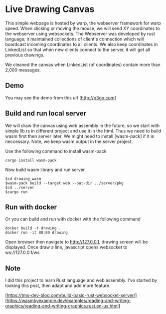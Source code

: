 # Live Drawing Canvas

This simple webpage is hosted by warp, the webserver framework for warp speed. When clicking or moving the mouse, we will send XY coordinates to the webserver using websockets. The Webserver was developed by rust language; it maintained collections of client's connection which will boardcast incoming coordinates to all clients. We also keep coordinates in LinkedList so that when new clients connect to the server, it will get all previous drawings.

We cleaned the canvas when LinkedList (of coordinates) contain more than 2,000 messages.


## Demo

You may see the demo from this url [http://p3go.com]


## Build and run local server

We will draw the canvas using web assembly in the future, so we start with simple lib.rs in different project and use it in the html. Thus we need to build wasm first then server later. We might need to install [wasm-pack] if it is neccessary. Note, we keep wasm output in the server project.

Use the following command to install wasm-pack
```
cargo install wasm-pack
```

Now build wasm library and run server
```
$cd drawing_wasm
$wasm-pack build --target web --out-dir ../server/pkg
$cd ../server
$cargo run
```

## Run with docker

Or you can build and run with docker with the following command
```
docker build -t drawing .
docker run -it 80:80 drawing
```

Open browser then navigate to http://127.0.0.1, drawing screen will be displayed. Once draw a line, javascript opens websocket to ws://127.0.0.1/ws


## Note

I did this project to learn Rust language and web assembly. I've started by looking this post, then adapt and add more feature.

[https://tms-dev-blog.com/build-basic-rust-websocket-server/]
[https://wasmbyexample.dev/examples/reading-and-writing-graphics/reading-and-writing-graphics.rust.en-us.html]

